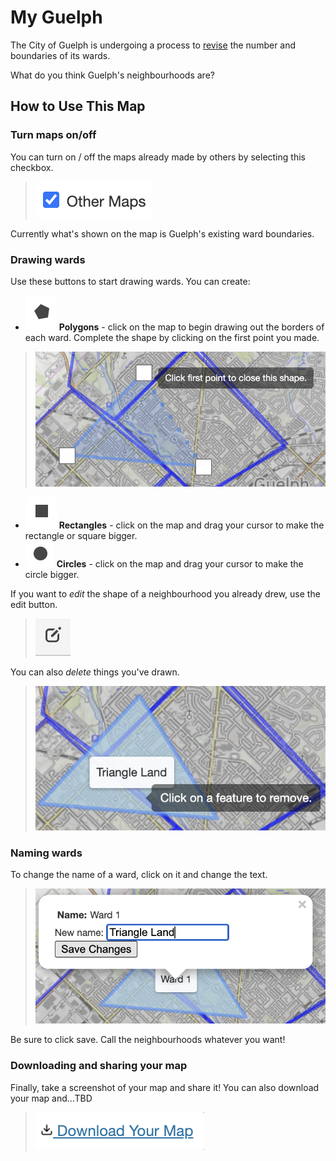 # My Guelph

The City of Guelph is undergoing a process to [revise](https://guelph.ca/city-hall/mayor-and-council/council-composition-and-ward-boundary-review/) the number and boundaries of its wards.

What do you think Guelph's neighbourhoods are?

## How to Use This Map

### Turn maps on/off
You can turn on / off the maps already made by others by selecting this checkbox. 
> ![checkbox](img/checkbox.png)

Currently what's shown on the map is Guelph's existing ward boundaries.

### Drawing wards
Use these buttons to start drawing wards. You can create:
* ![polygons](img/polygons.png) **Polygons** - click on the map to begin drawing out the borders of each ward. Complete the shape by clicking on the first point you made. 
> ![making polygons](img/makingpolygons.png)

* ![rectangles](img/rectangles.png) **Rectangles** - click on the map and drag your cursor to make the rectangle or square bigger. 
* ![circles](img/circles.png) **Circles** - click on the map and drag your cursor to make the circle bigger. 

If you want to *edit* the shape of a neighbourhood you already drew, use the edit button. 
> ![edit](img/edit.png)

You can also *delete* things you've drawn. 
> ![delete](img/delete.png)

### Naming wards
To change the name of a ward, click on it and change the text. 
> ![name](img/name.png) 

Be sure to click save. Call the neighbourhoods whatever you want!

### Downloading and sharing your map
Finally, take a screenshot of your map and share it! You can also download your map and...TBD 
> ![download](img/downloadbutton.png)

